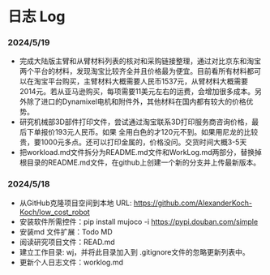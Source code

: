 # 日志 Log

### 2024/5/19

* 完成大陆版主臂和从臂材料列表的核对和采购链接整理，通过对比京东和淘宝两个平台的材料，发现淘宝比较齐全并且价格最为便宜。目前看所有材料都可以在淘宝平台购买，主臂材料大概需要人民币1537元，从臂材料大概需要2014元。若从亚马逊购买，每项需要11美元左右的运费，会增加很多成本。另外除了进口的Dynamixel电机和附件外，其他材料在国内都有较大的价格优势。
* 研究机械部3D部件打印文件，尝试通过淘宝联系3D打印服务商咨询价格，最后下单报价193元人民币。如果 全用白色的才120元不到。如果用尼龙的比较贵，要1000元多点。还可以打印金属的，价格没问。交货时间大概3-5天
* 把workload.md文件拆分为README.md文件和WorkLog.md两部分，替换掉根目录的README.md文件，在github上创建一个新的分支并上传最新版本。

### 2024/5/18

* 从GitHub克隆项目空间到本地 URL: https://github.com/AlexanderKoch-Koch/low_cost_robot
* 安装软件所需控件：pip install mujoco -i https://pypi.douban.com/simple
* 安装md 文件扩展：Todo MD
* 阅读研究项目文件：READ.md
* 建立工作目录: wj，并将此目录加入到 .gitignore文件的忽略更新列表中。
* 更新个人日志文件：worklog.md
